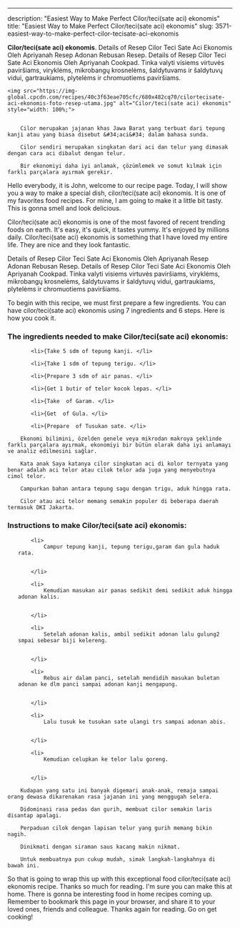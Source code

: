 ---
description: "Easiest Way to Make Perfect Cilor/teci(sate aci) ekonomis"
title: "Easiest Way to Make Perfect Cilor/teci(sate aci) ekonomis"
slug: 3571-easiest-way-to-make-perfect-cilor-tecisate-aci-ekonomis

<p>
	<strong>Cilor/teci(sate aci) ekonomis</strong>. 
	Details of Resep Cilor Teci Sate Aci Ekonomis Oleh Apriyanah Resep Adonan Rebusan Resep. Details of Resep Cilor Teci Sate Aci Ekonomis Oleh Apriyanah Cookpad. Tinka valyti visiems virtuvės paviršiams, viryklėms, mikrobangų krosnelėms, šaldytuvams ir šaldytuvų vidui, gartraukiams, plytelėms ir chromuotiems paviršiams.
</p>
<p>
	
	<img src="https://img-global.cpcdn.com/recipes/40c3f63eae705cfc/680x482cq70/cilortecisate-aci-ekonomis-foto-resep-utama.jpg" alt="Cilor/teci(sate aci) ekonomis" style="width: 100%;">
	
	
		Cilor merupakan jajanan khas Jawa Barat yang terbuat dari tepung kanji atau yang biasa disebut &#34;aci&#34; dalam bahasa sunda.
	
		Cilor sendiri merupakan singkatan dari aci dan telur yang dimasak dengan cara aci dibalut dengan telur.
	
		Bir ekonomiyi daha iyi anlamak, çözümlemek ve somut kılmak için farklı parçalara ayırmak gerekir.
	
</p>
<p>
	Hello everybody, it is John, welcome to our recipe page. Today, I will show you a way to make a special dish, cilor/teci(sate aci) ekonomis. It is one of my favorites food recipes. For mine, I am going to make it a little bit tasty. This is gonna smell and look delicious.
</p>
	
<p>
	Cilor/teci(sate aci) ekonomis is one of the most favored of recent trending foods on earth. It's easy, it's quick, it tastes yummy. It's enjoyed by millions daily. Cilor/teci(sate aci) ekonomis is something that I have loved my entire life. They are nice and they look fantastic.
</p>
<p>
	Details of Resep Cilor Teci Sate Aci Ekonomis Oleh Apriyanah Resep Adonan Rebusan Resep. Details of Resep Cilor Teci Sate Aci Ekonomis Oleh Apriyanah Cookpad. Tinka valyti visiems virtuvės paviršiams, viryklėms, mikrobangų krosnelėms, šaldytuvams ir šaldytuvų vidui, gartraukiams, plytelėms ir chromuotiems paviršiams.
</p>

<p>
To begin with this recipe, we must first prepare a few ingredients. You can have cilor/teci(sate aci) ekonomis using 7 ingredients and 6 steps. Here is how you cook it.
</p>

<h3>The ingredients needed to make Cilor/teci(sate aci) ekonomis:</h3>

<ol>
	
		<li>{Take 5 sdm of tepung kanji. </li>
	
		<li>{Take 1 sdm of tepung terigu. </li>
	
		<li>{Prepare 3 sdm of air panas. </li>
	
		<li>{Get 1 butir of telor kocok lepas. </li>
	
		<li>{Take  of Garam. </li>
	
		<li>{Get  of Gula. </li>
	
		<li>{Prepare  of Tusukan sate. </li>
	
</ol>
<p>
	
		Ekonomi bilimini, özelden genele veya mikrodan makroya şeklinde farklı parçalara ayırmak, ekonomiyi bir bütün olarak daha iyi anlamayı ve analiz edilmesini sağlar.
	
		Kata anak Saya katanya cilor singkatan aci di kolor ternyata yang benar adalah aci telor atau cilok telor ada juga yang menyebutnya cimol telor.
	
		Campurkan bahan antara tepung sagu dengan trigu, aduk hingga rata.
	
		Cilor atau aci telor memang semakin populer di beberapa daerah termasuk DKI Jakarta.
	
</p>

<h3>Instructions to make Cilor/teci(sate aci) ekonomis:</h3>

<ol>
	
		<li>
			Campur tepung kanji, tepung terigu,garam dan gula haduk rata.
			
			
		</li>
	
		<li>
			Kemudian masukan air panas sedikit demi sedikit aduk hingga adonan kalis.
			
			
		</li>
	
		<li>
			Setelah adonan kalis, ambil sedikit adonan lalu gulung2 smpai sebesar biji kelereng.
			
			
		</li>
	
		<li>
			Rebus air dalam panci, setelah mendidih masukan buletan adonan ke dlm panci sampai adonan kanji mengapung.
			
			
		</li>
	
		<li>
			Lalu tusuk ke tusukan sate ulangi trs sampai adonan abis.
			
			
		</li>
	
		<li>
			Kemudian celupkan ke telor lalu goreng.
			
			
		</li>
	
</ol>

<p>
	
		Kudapan yang satu ini banyak digemari anak-anak, remaja sampai orang dewasa dikarenakan rasa jajanan ini yang menggugah selera.
	
		Didominasi rasa pedas dan gurih, membuat cilor semakin laris disantap apalagi.
	
		Perpaduan cilok dengan lapisan telur yang gurih memang bikin nagih.
	
		Dinikmati dengan siraman saus kacang makin nikmat.
	
		Untuk membuatnya pun cukup mudah, simak langkah-langkahnya di bawah ini.
	
</p>

<p>
	So that is going to wrap this up with this exceptional food cilor/teci(sate aci) ekonomis recipe. Thanks so much for reading. I'm sure you can make this at home. There is gonna be interesting food in home recipes coming up. Remember to bookmark this page in your browser, and share it to your loved ones, friends and colleague. Thanks again for reading. Go on get cooking!
</p>
